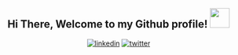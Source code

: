 <div align="center">
  <h2> Hi There, Welcome to my Github profile! <img src="https://raw.githubusercontent.com/gist/abhirampai/ce94b0b8345cd969d3cf997578487cdd/raw/b2dc51d4421db9d4a5a17be817e07dc8ad1e3375/hello.gif" width="40"></h2>
  <a href="https://www.linkedin.com/in/andy-namaja-yampik-a96b71276/" target="_blank" rel="noreferrer"><img src=https://img.shields.io/badge/linkedin-%2300acee.svg?color=405DE6&style=for-the-badge&logo=linkedin&logoColor=white alt=linkedin style="margin-bottom: 5px;"/></a>
  <a href="https://x.com/DAvidnova_6" target="_blank" rel="noreferrer"><img src=https://img.shields.io/badge/twitter-%2300acee.svg?color=1DA1F2&style=for-the-badge&logo=twitter&logoColor=white alt=twitter style="margin-bottom: 5px;"/></a>
</div>
